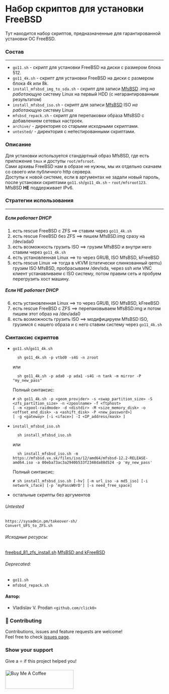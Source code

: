 # Набор скриптов для установки FreeBSD
Тут находится набор скриптов, предназначенные для гарантированной установки ОС FreeBSD.

### Состав
***
- `go11.sh` - скрипт для установки FreeBSD на диски с размером блока 512.
- `go11_4k.sh` - скрипт для установки FreeBSD на диски с размером блока 4k или 8k.
- `install_mfsbsd_img_to_sda.sh` - скрипт для записи [MfsBSD](https://mfsbsd.vx.sk/) .img _на работающую_ систему Linux на первый HDD (с негарантированным результатом)
- `install_mfsbsd_iso.sh` - скрипт для записи [MfsBSD](https://mfsbsd.vx.sk/) ISO _на работающую_ систему Linux
- `mfsbsd_repack.sh` - скрипт для перепаковки образа MfsBSD с добавлением сетевых настроек.
- `archive/` - директория со старыми исходными скриптами.
- `untested/` - директория с нетестированными скриптами.

### Описание

Для установки используется стандартный образ MfsBSD, где есть приложение `tmux` и доступы `root/mfsroot`.  
Сами архивы FreeBSD нам в образе не нужны, мы их отдельно скачаем со своего или публичного http сервера.  
Доступы к новой системе, если в аргументах не задали новый пароль, после установки скриптами `go11.sh`/`go11_4k.sh` - `root/mfsroot123`.  
MfsBSD **НЕ** поддерживает IPv6.

### Стратегии использования
***

##### Если работает DHCP

1. есть rescue FreeBSD с ZFS ==> ставим через `go11_4k.sh`
2. есть rescue FreeBSD без ZFS ==> пишем MfsBSD.img сразу на /dev/ada0
3. есть возможность грузить ISO ==> грузим MfsBSD и внутри него ставим через `go11_4k.sh`
4. есть установленная Linux ==> то через GRUB, ISO MfsBSD, kFreeBSD
5. есть rescue Linux ==> тогда в vKVM (статически слинкованный qemu) грузим ISO MfsBSD, пробрасываем /dev/sda, через ssh или VNC клиент устанавливаем с ISO систему, потом правим сеть и пробуем перегрузить хост машину.

##### Если **НЕ** работает DHCP

6. есть установленная Linux ==> то через GRUB, ISO MfsBSD, kFreeBSD
7. есть rescue FreeBSD с ZFS ==> перепаковываем MfsBSD.img и потом пишем этот образ на /dev/ada0
8. есть возможность грузить ISO ==> модифицируем MfsBSD ISO, грузимся с нашего образа и с него ставим систему через `go11_4k.sh`

### Синтаксис скриптов

- `go11.sh`/`go11_4k.sh`
  
        sh go11_4k.sh -p vtbd0 -s4G -n zroot  
    или  
  
        sh go11_4k.sh -p ada0 -p ada1 -s4G -n tank -m mirror -P "my_new_pass"   

    Полный синтаксис:
    ```
    # sh go11_4k.sh -p <geom_provider> -s <swap_partition_size> -S <zfs_partition_size> -n <zpoolname> -f <ftphost>
    [ -m <zpool-raidmode> -d <distdir> -M <size_memory_disk> -o <offset_end_disk> -a <ashift_disk> -P <new_password>]
    [ -g <gateway> [-i <iface>] -I <IP_address/mask> ]
    ```

- `install_mfsbsd_iso.sh`

        sh install_mfsbsd_iso.sh
    или
 
        sh install_mfsbsd_iso.sh -m https://mfsbsd.vx.sk/files/iso/12/amd64/mfsbsd-12.2-RELEASE-amd64.iso -a 00eba73ac3a2940b533f2348da88d524 -p 'my_new_pass'
    Полный синтаксис:
    ```
    # sh install_mfsbsd_iso.sh [-hv] [-m url_iso -a md5_iso] [-i network_iface] [-p 'myPassW0rD'] [-s need_free_space]
    ```

- остальные скрипты без аргументов


###### Untested
    https://sysadmin.pm/takeover-sh/
    Convert_UFS_to_ZFS.sh

###### Исходные ресурсы:
[freebsd_81_zfs_install.sh](https://github.com/clickbg/scripts/blob/c5c90b8475ba32337de9fdb8808113d32f922454/FreeBSD/freebsd_81_zfs_install.sh)
[MfsBSD and kFreeBSD](https://forums.freebsd.org/threads/tip-booting-mfsbsd-iso-file-from-grub2-depenguination.46480/)

###### Deprecated:
- `go11.sh`
- `mfsbsd_repack.sh`

#### Автор:

- Vladislav V. Prodan `<github.com/click0>`

### 🤝 Contributing

Contributions, issues and feature requests are welcome!<br />Feel free to check [issues page](https://github.com/click0/domain-check-2/issues).

### Show your support

Give a ⭐ if this project helped you!

<a href="https://www.buymeacoffee.com/click0" target="_blank"><img src="https://cdn.buymeacoffee.com/buttons/v2/default-orange.png" alt="Buy Me A Coffee" style="height: 60px !important;width: 217px !important;" ></a>
